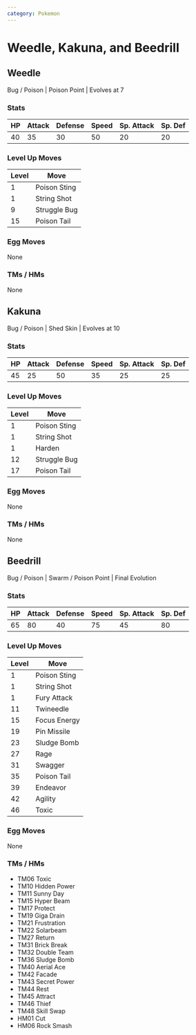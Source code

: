 ```yaml
---
category: Pokemon
---
```

# Weedle, Kakuna, and Beedrill

## Weedle
Bug / Poison | Poison Point | Evolves at 7

### Stats
| HP | Attack | Defense | Speed | Sp. Attack | Sp. Def |
|---|---|---|---|---|---|
| 40 | 35 | 30 | 50 | 20 | 20 |

### Level Up Moves
| Level | Move |
|---|---|
| 1 | Poison Sting |
| 1 | String Shot |
| 9 | Struggle Bug |
| 15 | Poison Tail |

### Egg Moves
None

### TMs / HMs
None

## Kakuna
Bug / Poison | Shed Skin | Evolves at 10

### Stats
| HP | Attack | Defense | Speed | Sp. Attack | Sp. Def |
|---|---|---|---|---|---|
| 45 | 25 | 50 | 35 | 25 | 25 |

### Level Up Moves
| Level | Move |
|---|---|
| 1 | Poison Sting |
| 1 | String Shot |
| 1 | Harden |
| 12 | Struggle Bug |
| 17 | Poison Tail |

### Egg Moves
None

### TMs / HMs
None

## Beedrill
Bug / Poison | Swarm / Poison Point | Final Evolution

### Stats
| HP | Attack | Defense | Speed | Sp. Attack | Sp. Def |
|---|---|---|---|---|---|
| 65 | 80 | 40 | 75 | 45 | 80 |

### Level Up Moves
| Level | Move |
|---|---|
| 1 | Poison Sting |
| 1 | String Shot |
| 1 | Fury Attack |
| 11 | Twineedle |
| 15 | Focus Energy |
| 19 | Pin Missile |
| 23 | Sludge Bomb |
| 27 | Rage |
| 31 | Swagger |
| 35 | Poison Tail |
| 39 | Endeavor |
| 42 | Agility |
| 46 | Toxic |

### Egg Moves
None

### TMs / HMs
 - TM06 Toxic
 - TM10 Hidden Power
 - TM11 Sunny Day
 - TM15 Hyper Beam
 - TM17 Protect
 - TM19 Giga Drain
 - TM21 Frustration
 - TM22 Solarbeam
 - TM27 Return
 - TM31 Brick Break
 - TM32 Double Team
 - TM36 Sludge Bomb
 - TM40 Aerial Ace
 - TM42 Facade
 - TM43 Secret Power
 - TM44 Rest
 - TM45 Attract
 - TM46 Thief
 - TM48 Skill Swap
 - HM01 Cut
 - HM06 Rock Smash